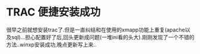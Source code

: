 # TRAC 便捷安装成功

很早之前就想安装trac了.但是一直纠结和在使用的xmapp功能上重复(apache以及sql)...担心配置好了后,回头更新成问题(一堆ini看的头大).刚刚发现了一个不错的方法..winxp安装成功,晚点更新写上来..

